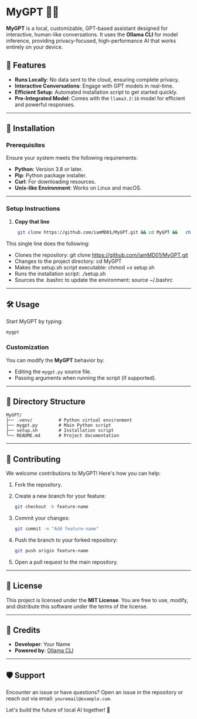 # MyGPT 🧠🚀  

**MyGPT** is a local, customizable, GPT-based assistant designed for interactive, human-like conversations. It uses the **Ollama CLI** for model inference, providing privacy-focused, high-performance AI that works entirely on your device.  

## 🌟 Features  

- **Runs Locally**: No data sent to the cloud, ensuring complete privacy.  
- **Interactive Conversations**: Engage with GPT models in real-time.  
- **Efficient Setup**: Automated installation script to get started quickly.  
- **Pre-Integrated Model**: Comes with the `llama3.2:1b` model for efficient and powerful responses.  

---

## 🚀 Installation  

### Prerequisites  

Ensure your system meets the following requirements:  
- **Python**: Version 3.8 or later.  
- **Pip**: Python package installer.  
- **Curl**: For downloading resources.  
- **Unix-like Environment**: Works on Linux and macOS.  

---

### Setup Instructions  

1. **Copy that line**  

   ```bash  
    git clone https://github.com/iamMD01/MyGPT.git && cd MyGPT &&   chmod +x setup.sh && ./setup.sh && source ~/.bashrc

   ```  
This single line does the following:

- Clones the repository: git clone https://github.com/iamMD01/MyGPT.git
- Changes to the project directory: cd MyGPT
- Makes the setup.sh script executable: chmod +x setup.sh
- Runs the installation script: ./setup.sh
- Sources the .bashrc to update the environment: source ~/.bashrc


---

## 🛠️ Usage  

Start MyGPT by typing:  

```bash  
mygpt  
```  

### Customization  

You can modify the **MyGPT** behavior by:  
- Editing the `mygpt.py` source file.  
- Passing arguments when running the script (if supported).  

---

## 📂 Directory Structure  

```plaintext  
MyGPT/  
├── .venv/          # Python virtual environment  
├── mygpt.py        # Main Python script  
├── setup.sh        # Installation script  
└── README.md       # Project documentation  
```  

---

## 🤝 Contributing  

We welcome contributions to MyGPT! Here's how you can help:  

1. Fork the repository.  
2. Create a new branch for your feature:  

   ```bash  
   git checkout -b feature-name  
   ```  

3. Commit your changes:  

   ```bash  
   git commit -m "Add feature-name"  
   ```  

4. Push the branch to your forked repository:  

   ```bash  
   git push origin feature-name  
   ```  

5. Open a pull request to the main repository.  

---

## 📜 License  

This project is licensed under the **MIT License**. You are free to use, modify, and distribute this software under the terms of the license.  

---

## 🙏 Credits  

- **Developer**: Your Name  
- **Powered by**: [Ollama CLI](https://ollama.com)  

---

## 🛡️ Support  

Encounter an issue or have questions? Open an issue in the repository or reach out via email: `youremail@example.com`.  

Let's build the future of local AI together! 🌟  